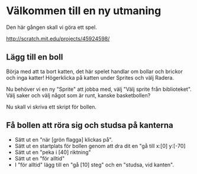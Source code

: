 Välkommen till en ny utmaning
=============================

Den här gången skall vi göra ett spel.

http://scratch.mit.edu/projects/45924598/

Lägg till en boll
-----------------
Börja med att ta bort katten, det här spelet handlar om bollar och brickor och inga katter!
Högerklicka på katten under Sprites och välj Radera.

Nu behöver vi en ny "Sprite" att jobba med, välj "Välj sprite från biblioteket". 
Välj saker och välj något som är runt, kanske basketbollen?

Nu skall vi skriva ett skript för bollen.

Få bollen att röra sig och studsa på kanterna
---------------------------------------------
 * Sätt ut en "när [grön flagga] klickas på".
 * Sätt ut en startplats för bollen genom att dra dit en "gå till x:[0] y:[-70]
 * Sätt ut en "peka i [40] riktning"
 * Sätt ut en "för alltid"
 * I "för alltid" lägg till en "gå [10] steg" och en "studsa, vid kanten".
